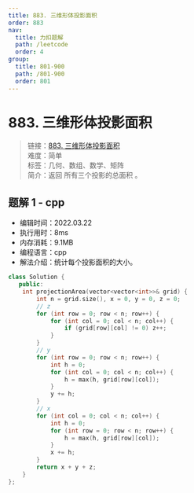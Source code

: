 ```yaml
---
title: 883. 三维形体投影面积
order: 883
nav:
  title: 力扣题解
  path: /leetcode
  order: 4
group:
  title: 801-900
  path: /801-900
  order: 801
---
```


# 883. 三维形体投影面积

> 链接：[883. 三维形体投影面积](https://leetcode-cn.com/problems/projection-area-of-3d-shapes/)  
> 难度：简单  
> 标签：几何、数组、数学、矩阵  
> 简介：返回 所有三个投影的总面积 。

## 题解 1 - cpp

- 编辑时间：2022.03.22
- 执行用时：8ms
- 内存消耗：9.1MB
- 编程语言：cpp
- 解法介绍：统计每个投影面积的大小。

```cpp
class Solution {
   public:
    int projectionArea(vector<vector<int>>& grid) {
        int n = grid.size(), x = 0, y = 0, z = 0;
        // z
        for (int row = 0; row < n; row++) {
            for (int col = 0; col < n; col++) {
                if (grid[row][col] != 0) z++;
            }
        }
        // y
        for (int row = 0; row < n; row++) {
            int h = 0;
            for (int col = 0; col < n; col++) {
                h = max(h, grid[row][col]);
            }
            y += h;
        }
        // x
        for (int col = 0; col < n; col++) {
            int h = 0;
            for (int row = 0; row < n; row++) {
                h = max(h, grid[row][col]);
            }
            x += h;
        }
        return x + y + z;
    }
};
```
